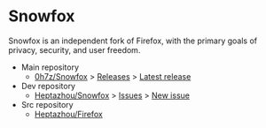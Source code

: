 #	Snowfox

Snowfox is an independent fork of Firefox, with the primary goals of privacy, security, and user freedom.

+	Main repository
	-	[0h7z/Snowfox][a1] > [Releases][a2] > [Latest release][a3]
+	Dev repository
	-	[Heptazhou/Snowfox][b1] > [Issues][b2] > [New issue][b3]
+	Src repository
	-	[Heptazhou/Firefox][c1]

<br />

[a1]: https://github.com/0h7z/Snowfox
[a2]: https://github.com/0h7z/Snowfox/releases
[a3]: https://github.com/0h7z/Snowfox/releases/latest
[b1]: https://github.com/Heptazhou/Snowfox
[b2]: https://github.com/Heptazhou/Snowfox/issues
[b3]: https://github.com/Heptazhou/Snowfox/issues/new
[c1]: https://github.com/Heptazhou/Firefox
<!-- [c2]: https://github.com/Heptazhou/firefox-central -->
<!-- [c3]: https://github.com/Heptazhou/firefox-unified -->

